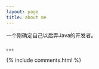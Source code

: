 ```yaml
---
layout: page
title: about me
---
```


一个刚确定自己以后弄Java的开发者。
<p>
。。。
<p>



{% include comments.html %}

